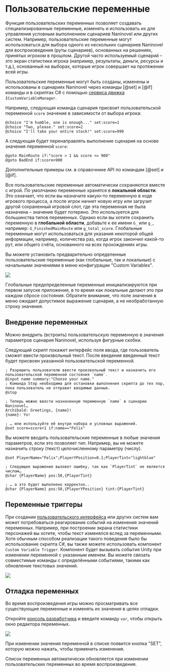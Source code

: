 # Пользовательские переменные

Функция пользовательских переменных позволяет создавать специализированные переменные, изменять и использовать их для управления условным выполнением сценариев Naninovel или других систем. Например, пользовательские переменные могут использоваться для выбора одного из нескольких сценариев Naninovel для воспроизведения (руты сценариев), основанных на решениях, принятых игроком в прошлом. Другой часто используемый сценарий – это экран статистики игрока (например, результаты, деньги, ресурсы и т.д.), основанный на выборах, которые игрок совершает на протяжении всей игры.

Пользовательские переменные могут быть созданы, изменены и использованы в сценариях Naninovel через команды [@set] и [@if] команды и в скриптах C# с помощью [сервиса движка](/ru/guide/engine-services.md) `ICustomVariableManager`.

Например, следующая команда сценария присвоит пользовательской переменной `score` значение в зависимости от выбора игрока:

```
@choice "I'm humble, one is enough..." set:score=1
@choice "Two, please." set:score=2
@choice "I'll take your entire stock!" set:score=999
```

А следующая будет перенаправлять выполнение сценария на основе значения переменной `score`:

```
@goto MainRoute if:"score > 1 && score <= 900"
@goto BadEnd if:score>900
```

Дополнительные примеры см. в справочнике API по командам [@set] и [@if].

Все пользовательские переменные автоматически сохраняются вместе с игрой. По умолчанию переменные хранятся в **локальной области**. Это означает, что если вы назначите какую–то переменную в ходе игрового процесса, а после игрок начнет новую игру или загрузит другой сохраненный игровой слот, где эта переменная не была назначена – значение будет потеряно. Это используется для большинства типов переменных. Однако если вы хотите сохранить переменную в **глобальной области**, добавьте к ее имени `G_` или `g_`, например: `G_FinishedMainRoute` или `g_total_score`. Глобальные переменные могут использоваться для указания некоторой общей информации, например, количества раз, когда игрок закончил какой-то рут, или общего счёта, основанного на всех прохождениях игры.

Вы можете установить предварительно определенные пользовательские переменные (как глобальные, так и локальные) с начальными значениями в меню конфигурации "Custom Variables".

![](https://i.gyazo.com/21701f17403921e34ba4da33b0261ad0.png)

Глобальные предопределенные переменные инициализируются при первом запуске приложения, в то время как локальные делают это при каждом сбросе состояния. Обратите внимание, что поле значения в меню ожидает допустимое выражение сценария, а не необработанную строку значения.

## Внедрение переменных

Можно внедрить (встроить) пользовательскую переменную в значения параметров сценария Naninovel, используя фигурные скобки.

Следующий скрипт покажет интерфейс поля ввода, где пользователь сможет ввести произвольный текст. После введения введенный текст будет присвоен указанной пользовательской переменной.

```
; Разрешить пользователю ввести произвольный текст и назначить его пользовательской переменной состояния `name`.
@input name summary:"Choose your name."
; Команда Stop необходима для остановки выполнения скрипта до тех пор, пока пользователь не отправит вводимые данные.
@stop

; Теперь можно ввести назначенную переменную `name` в сценарии Naninovel…
Archibald: Greetings, {name}!
{name}: Yo!

; … или используйте её внутри набора и условных выражений.
@set score=score+1 if:name=="Felix"
```

Вы можете вводить пользовательские переменные в любые значения параметров, если это позволяет тип. Например, вы не можете назначить строку (текст) целочисленному параметру (числу).

```
@set PlayerName="Felix";PlayerYPosition=0.1;PlayerTint="lightblue"

; Следующее выражение вызовет ошибку, так как `PlayerTint` не является числом…
@char {PlayerName} pos:50,{PlayerTint} 

; … а это будет выполнено корректно..
@char {PlayerName} pos:50,{PlayerYPosition} tint:{PlayerTint}
```

## Переменные триггеры

При создании [пользовательского интерфейса](/ru/guide/user-interface.md#кастомизация-UI) или других систем вам может потребоваться реагирование событий на изменения значений переменных. Например, при построении экрана статистики персонажей вы хотите, чтобы текст изменялся вслед за переменными. Хотя обычным способом реализации такого поведения было бы использование скрипта C#, вы также можете использовать компонент `Custom Variable Trigger`. Компонент будет вызывать события Unity при изменении переменной с указанным именем. Вы можете связать совместимые команды с определёнными событиями, такими как обновление текстовых значений.

![](https://i.gyazo.com/22eddd109e76d4e63c461e9d75b20ceb.png)

## Отладка переменных

Во время воспроизведения игры можно просматривать все существующие переменные и изменять их значения в целях отладки.

Откройте [консоль разработчика](/ru/guide/development-console.md) и введите команду `var`, чтобы открыть окно редактора переменных.

![](https://i.gyazo.com/d1812668c0776b01f3a82c5ddcba0145.png)

При изменении значения переменной в списке появится кнопка "SET", которую можно нажать, чтобы применить изменения.

Список переменных автоматически обновляется при изменении пользовательских переменных во время воспроизведения.
